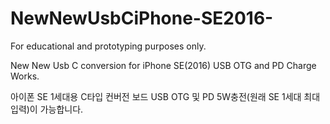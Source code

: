 # NewNewUsbCiPhone-SE2016-

For educational and prototyping purposes only.

New New Usb C conversion for iPhone SE(2016)
USB OTG and PD Charge Works.

아이폰 SE 1세대용 C타입 컨버전 보드
USB OTG 및 PD 5W충전(원래 SE 1세대 최대 입력)이 가능합니다.





